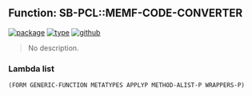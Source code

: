 ## Function: SB-PCL::MEMF-CODE-CONVERTER
[![package](https://img.shields.io/badge/Package-SB--PCL-5f9ea0.svg?style=social&colorA=999999)](../) [![type](https://img.shields.io/badge/Type-Function-5f9ea0.svg?style=social&colorA=999999)](../#function) [![github](https://img.shields.io/badge/GitHub-View_the_source-5f9ea0.svg?style=social&colorA=999999&logo=github)](https://github.com/sbcl/sbcl/blob/master/src/pcl/combin.lisp/) 

> No description.

### Lambda list
```
(FORM GENERIC-FUNCTION METATYPES APPLYP METHOD-ALIST-P WRAPPERS-P)
```
